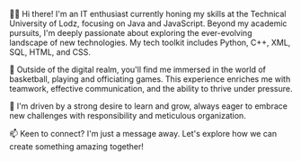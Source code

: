 👨‍💻 Hi there! I'm an IT enthusiast currently honing my skills at the Technical University of Lodz, focusing on Java and JavaScript. Beyond my academic pursuits, I'm deeply passionate about exploring the ever-evolving landscape of new technologies. My tech toolkit includes Python, C++, XML, SQL, HTML, and CSS.

🏀 Outside of the digital realm, you'll find me immersed in the world of basketball, playing and officiating games. This experience enriches me with teamwork, effective communication, and the ability to thrive under pressure.

🌱 I'm driven by a strong desire to learn and grow, always eager to embrace new challenges with responsibility and meticulous organization.

📫 Keen to connect? I'm just a message away. Let's explore how we can create something amazing together!

<!---
hare32/hare32 is a ✨ special ✨ repository because its `README.md` (this file) appears on your GitHub profile.
You can click the Preview link to take a look at your changes.
--->
